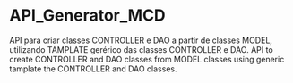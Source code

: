 # API_Generator_MCD
API para criar classes CONTROLLER e DAO a partir de classes MODEL, utilizando TAMPLATE gerérico das classes CONTROLLER e DAO.  API to create CONTROLLER and DAO classes from MODEL classes using generic tamplate the CONTROLLER and DAO classes.
